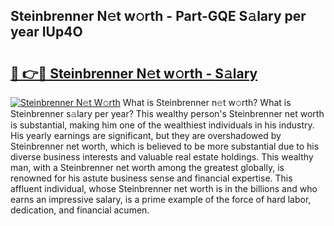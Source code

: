 ## Steinbrenner N𝚎t w𝚘rth - Part-GQE S𝚊lary per year IUp4O

# <h2><a href="http://gc0s8it.nevu.top/?p=Steinbrenner">🔗 👉🔴 Steinbrenner N𝚎t w𝚘rth - S𝚊lary</a></h2>

[![Steinbrenner N𝚎t W𝚘rth](https://i.imgur.com/Oavwk0R.jpeg)](http://gc0s8it.nevu.top/?p=Steinbrenner)
What is Steinbrenner n𝚎t w𝚘rth? What is Steinbrenner s𝚊lary per year?
This wealthy person's Steinbrenner net worth is substantial, making him one of the wealthiest individuals in his industry. His yearly earnings are significant, but they are overshadowed by Steinbrenner net worth, which is believed to be more substantial due to his diverse business interests and valuable real estate holdings. This wealthy man, with a Steinbrenner net worth among the greatest globally, is renowned for his astute business sense and financial expertise. This affluent individual, whose Steinbrenner net worth is in the billions and who earns an impressive salary, is a prime example of the force of hard labor, dedication, and financial acumen.
